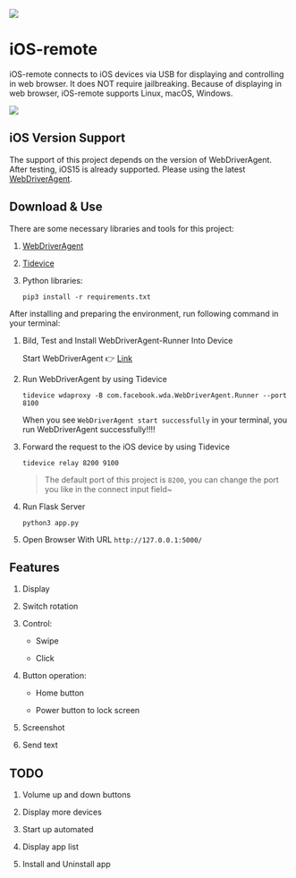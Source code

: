 ![](https://github.com/SimonWDC/ios-remote/blob/main/img/logo-1.png)

# iOS-remote

iOS-remote connects to iOS devices via USB for displaying and controlling in web browser. It does NOT require jailbreaking. Because of displaying in web browser, iOS-remote supports Linux, macOS, Windows.

![](https://github.com/SimonWDC/ios-remote/blob/main/img/mainpage.png)

## iOS Version Support

The support of this project depends on the version of WebDriverAgent. After testing, iOS15 is already supported. Please using the latest [WebDriverAgent](https://github.com/appium/WebDriverAgent).

## Download & Use

There are some necessary libraries and tools for this project:

1. [WebDriverAgent](https://github.com/appium/WebDriverAgent)

2. [Tidevice](https://github.com/alibaba/taobao-iphone-device)

3. Python libraries:

    ```pip3 install -r requirements.txt```

After installing and preparing the environment, run following command in your terminal:

1. Bild, Test and Install WebDriverAgent-Runner Into Device

    Start WebDriverAgent 👉 [Link](https://github.com/facebookarchive/WebDriverAgent/wiki/Starting-WebDriverAgent)

2. Run WebDriverAgent by using Tidevice

    ```tidevice wdaproxy -B com.facebook.wda.WebDriverAgent.Runner --port 8100```
    
    When you see `WebDriverAgent start successfully` in your terminal, you run WebDriverAgent successfully!!!!

3. Forward the request to the iOS device by using Tidevice

    ```tidevice relay 8200 9100```

    > The default port of this project is `8200`, you can change the port you like in the connect input field~

4. Run Flask Server

    ```python3 app.py```

5. Open Browser With URL `http://127.0.0.1:5000/`

## Features

1. Display

2. Switch rotation

3. Control:

    - Swipe

    - Click

4. Button operation:

    - Home button

    - Power button to lock screen

5. Screenshot

6. Send text

## TODO

1. Volume up and down buttons

2. Display more devices

3. Start up automated

4. Display app list

5. Install and Uninstall app
